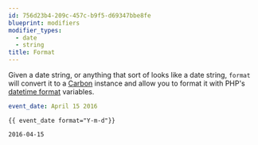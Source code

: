 ```yaml
---
id: 756d23b4-209c-457c-b9f5-d69347bbe8fe
blueprint: modifiers
modifier_types:
  - date
  - string
title: Format
---
```

Given a date string, or anything that sort of looks like a date string, `format` will convert it to a [Carbon][carbon] instance and allow you to format it with PHP's [datetime format][datetime] variables.

```yaml
event_date: April 15 2016
```

```
{{ event_date format="Y-m-d"}}
```

```html
2016-04-15
```

[carbon]: http://carbon.nesbot.com
[datetime]: https://www.php.net/manual/en/datetime.format.php

